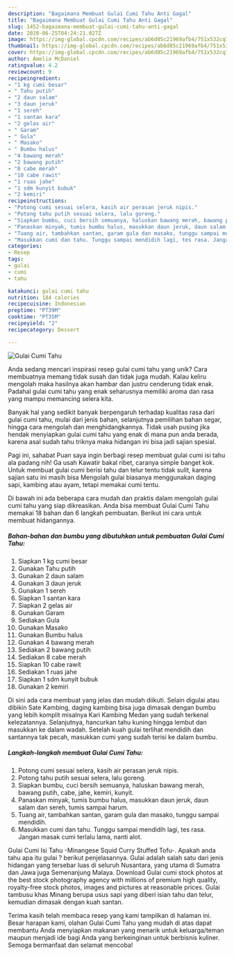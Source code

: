 ```yaml
---
description: "Bagaimana Membuat Gulai Cumi Tahu Anti Gagal"
title: "Bagaimana Membuat Gulai Cumi Tahu Anti Gagal"
slug: 1452-bagaimana-membuat-gulai-cumi-tahu-anti-gagal
date: 2020-06-25T04:24:21.027Z
image: https://img-global.cpcdn.com/recipes/ab6d85c21969afb4/751x532cq70/gulai-cumi-tahu-foto-resep-utama.jpg
thumbnail: https://img-global.cpcdn.com/recipes/ab6d85c21969afb4/751x532cq70/gulai-cumi-tahu-foto-resep-utama.jpg
cover: https://img-global.cpcdn.com/recipes/ab6d85c21969afb4/751x532cq70/gulai-cumi-tahu-foto-resep-utama.jpg
author: Amelia McDaniel
ratingvalue: 4.2
reviewcount: 9
recipeingredient:
- "1 kg cumi besar"
- " Tahu putih"
- "2 daun salam"
- "3 daun jeruk"
- "1 sereh"
- "1 santan kara"
- "2 gelas air"
- " Garam"
- " Gula"
- " Masako"
- " Bumbu halus"
- "4 bawang merah"
- "2 bawang putih"
- "8 cabe merah"
- "10 cabe rawit"
- "1 ruas jahe"
- "1 sdm kunyit bubuk"
- "2 kemiri"
recipeinstructions:
- "Potong cumi sesuai selera, kasih air perasan jeruk nipis."
- "Potong tahu putih sesuai selera, lalu goreng."
- "Siapkan bumbu, cuci bersih semuanya, haluskan bawang merah, bawang putih, cabe, jahe, kemiri, kunyit."
- "Panaskan minyak, tumis bumbu halus, masukkan daun jeruk, daun salam dan sereh, tumis sampai harum."
- "Tuang air, tambahkan santan, garam gula dan masako, tunggu sampai mendidih."
- "Masukkan cumi dan tahu. Tunggu sampai mendidih lagi, tes rasa. Jangan masak cumi terlalu lama, nanti alot."
categories:
- Resep
tags:
- gulai
- cumi
- tahu

katakunci: gulai cumi tahu 
nutrition: 184 calories
recipecuisine: Indonesian
preptime: "PT39M"
cooktime: "PT35M"
recipeyield: "2"
recipecategory: Dessert

---
```



![Gulai Cumi Tahu](https://img-global.cpcdn.com/recipes/ab6d85c21969afb4/751x532cq70/gulai-cumi-tahu-foto-resep-utama.jpg)

Anda sedang mencari inspirasi resep gulai cumi tahu yang unik? Cara membuatnya memang tidak susah dan tidak juga mudah. Kalau keliru mengolah maka hasilnya akan hambar dan justru cenderung tidak enak. Padahal gulai cumi tahu yang enak seharusnya memiliki aroma dan rasa yang mampu memancing selera kita.

Banyak hal yang sedikit banyak berpengaruh terhadap kualitas rasa dari gulai cumi tahu, mulai dari jenis bahan, selanjutnya pemilihan bahan segar, hingga cara mengolah dan menghidangkannya. Tidak usah pusing jika hendak menyiapkan gulai cumi tahu yang enak di mana pun anda berada, karena asal sudah tahu triknya maka hidangan ini bisa jadi sajian spesial.

Pagi ini, sahabat Puan saya ingin berbagi resep membuat gulai cumi isi tahu ala padang nih! Ga usah Kawatir bakal ribet, caranya simple banget kok. Untuk membuat gulai cumi berisi tahu dan telur tentu tidak sulit, karena sajian satu ini masih bisa Mengolah gulai biasanya menggunakan daging sapi, kambing atau ayam, tetapi memakai cumi tentu.


Di bawah ini ada beberapa cara mudah dan praktis dalam mengolah gulai cumi tahu yang siap dikreasikan. Anda bisa membuat Gulai Cumi Tahu memakai 18 bahan dan 6 langkah pembuatan. Berikut ini cara untuk membuat hidangannya.

<!--inarticleads1-->

##### Bahan-bahan dan bumbu yang dibutuhkan untuk pembuatan Gulai Cumi Tahu:

1. Siapkan 1 kg cumi besar
1. Gunakan  Tahu putih
1. Gunakan 2 daun salam
1. Gunakan 3 daun jeruk
1. Gunakan 1 sereh
1. Siapkan 1 santan kara
1. Siapkan 2 gelas air
1. Gunakan  Garam
1. Sediakan  Gula
1. Gunakan  Masako
1. Gunakan  Bumbu halus
1. Gunakan 4 bawang merah
1. Sediakan 2 bawang putih
1. Sediakan 8 cabe merah
1. Siapkan 10 cabe rawit
1. Sediakan 1 ruas jahe
1. Siapkan 1 sdm kunyit bubuk
1. Gunakan 2 kemiri


Di sini ada cara membuat yang jelas dan mudah diikuti. Selain digulai atau dibikin Sate Kambing, daging kambing bisa juga dimasak dengan bumbu yang lebih komplit misalnya Kari Kambing Medan yang sudah terkenal kelezatannya. Selanjutnya, hancurkan tahu kuning hingga lembut dan masukkan ke dalam wadah. Setelah kuah gulai terlihat mendidih dan santannya tak pecah, masukkan cumi yang sudah terisi ke dalam bumbu. 

<!--inarticleads2-->

##### Langkah-langkah membuat Gulai Cumi Tahu:

1. Potong cumi sesuai selera, kasih air perasan jeruk nipis.
1. Potong tahu putih sesuai selera, lalu goreng.
1. Siapkan bumbu, cuci bersih semuanya, haluskan bawang merah, bawang putih, cabe, jahe, kemiri, kunyit.
1. Panaskan minyak, tumis bumbu halus, masukkan daun jeruk, daun salam dan sereh, tumis sampai harum.
1. Tuang air, tambahkan santan, garam gula dan masako, tunggu sampai mendidih.
1. Masukkan cumi dan tahu. Tunggu sampai mendidih lagi, tes rasa. Jangan masak cumi terlalu lama, nanti alot.


Gulai Cumi Isi Tahu -Minangese Squid Curry Stuffed Tofu-. Apakah anda tahu apa itu gulai ? berikut penjelasannya. Gulai adalah salah satu dari jenis hidangan yang tersebar luas di seluruh Nusantara, yang utama di Sumatra dan Jawa juga Semenanjung Malaya. Download Gulai cumi stock photos at the best stock photography agency with millions of premium high quality, royalty-free stock photos, images and pictures at reasonable prices. Gulai tambusu khas Minang berupa usus sapi yang diberi isian tahu dan telur, kemudian dimasak dengan kuah santan. 

Terima kasih telah membaca resep yang kami tampilkan di halaman ini. Besar harapan kami, olahan Gulai Cumi Tahu yang mudah di atas dapat membantu Anda menyiapkan makanan yang menarik untuk keluarga/teman maupun menjadi ide bagi Anda yang berkeinginan untuk berbisnis kuliner. Semoga bermanfaat dan selamat mencoba!
